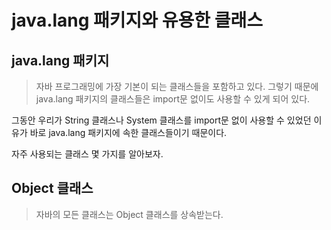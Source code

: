 # java.lang 패키지와 유용한 클래스



## java.lang 패키지

>   자바 프로그래밍에 가장 기본이 되는 클래스들을 포함하고 있다. 그렇기 때문에 java.lang 패키지의 클래스들은 import문 없이도 사용할 수 있게 되어 있다. 

그동안 우리가 String 클래스나 System 클래스를 import문 없이 사용할 수 있었던 이유가 바로 java.lang 패키지에 속한 클래스들이기 때문이다. 

자주 사용되는 클래스 몇 가지를 알아보자.

## Object 클래스

>   자바의 모든 클래스는 Object 클래스를 상속받는다.
